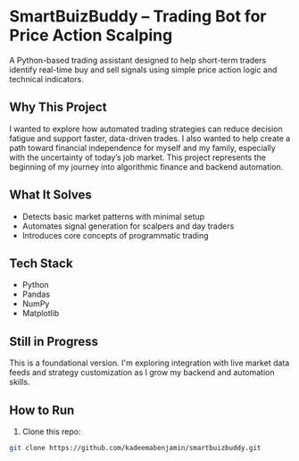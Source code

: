 # SmartBuizBuddy – Trading Bot for Price Action Scalping

A Python-based trading assistant designed to help short-term traders identify real-time buy and sell signals using simple price action logic and technical indicators.

## Why This Project
I wanted to explore how automated trading strategies can reduce decision fatigue and support faster, data-driven trades. I also wanted to help create a path toward financial independence for myself and my family, especially with the uncertainty of today’s job market. This project represents the beginning of my journey into algorithmic finance and backend automation.

## What It Solves
- Detects basic market patterns with minimal setup
- Automates signal generation for scalpers and day traders
- Introduces core concepts of programmatic trading

## Tech Stack
- Python
- Pandas
- NumPy
- Matplotlib

## Still in Progress
This is a foundational version. I'm exploring integration with live market data feeds and strategy customization as I grow my backend and automation skills.

## How to Run

1. Clone this repo:
```bash
git clone https://github.com/kadeemabenjamin/smartbuizbuddy.git
